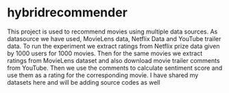 # hybridrecommender
This project is used to recommend movies using multiple data sources. As datasource we have used, MovieLens data, Netflix Data and YouTube trailer data. To run the experiment we extract ratings from Netflix prize data given by 1000 users for 1000 movies. Then for the same movies we extract ratings from MovieLens dataset and also download movie trailer comments from YouTube. Then we use the comments to calculate sentiment score and use them as a rating for the corresponding movie. I have shared my datasets here and will be adding source codes as well
